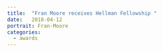 ```yaml
---
title:  "Fran Moore receives Hellman Fellowship "
date:   2018-04-12
portrait: Fran-Moore
categories:
  - awards
---
```

